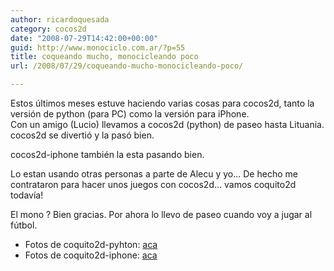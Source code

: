 ```yaml
---
author: ricardoquesada
category: cocos2d
date: "2008-07-29T14:42:00+00:00"
guid: http://www.monociclo.com.ar/?p=55
title: coqueando mucho, monocicleando poco
url: /2008/07/29/coqueando-mucho-monocicleando-poco/

---
```


Estos últimos meses estuve haciendo varias cosas para cocos2d, tanto la versión
de python (para PC) como la versión para iPhone.  
Con un amigo (Lucio) llevamos a cocos2d (python) de paseo hasta Lituania.
cocos2d se divertió y la pasó bien.

cocos2d-iphone también la esta pasando bien.

Lo estan usando otras personas a parte de Alecu y yo... De hecho me contrataron
para hacer unos juegos con cocos2d... vamos coquito2d todavía!

El mono ? Bien gracias. Por ahora lo llevo de paseo cuando voy a jugar al
fútbol.

- Fotos de coquito2d-pyhton: [aca](https://goo.gl/photos/RQnWhRzbQmhh8GcQ9)
- Fotos de coquito2d-iphone: [aca](https://goo.gl/photos/GrGjJcnSP33kQyx77)  
